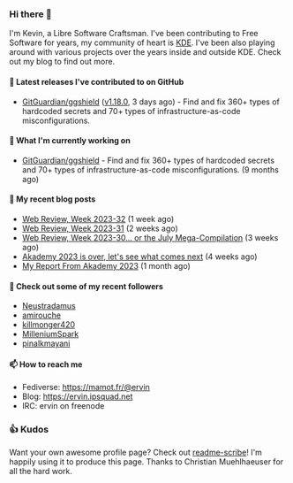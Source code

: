 ### Hi there 👋

I'm Kevin, a Libre Software Craftsman. I've been contributing to Free Software for years,
my community of heart is [KDE](https://kde.org). I've been also playing around with various
projects over the years inside and outside KDE. Check out my blog to find out more.

#### 🔭 Latest releases I've contributed to on GitHub

- [GitGuardian/ggshield](https://github.com/GitGuardian/ggshield) ([v1.18.0](https://github.com/GitGuardian/ggshield/releases/tag/v1.18.0), 3 days ago) - Find and fix 360&#43; types of hardcoded secrets and 70&#43; types of infrastructure-as-code misconfigurations.

#### 🌱 What I'm currently working on

- [GitGuardian/ggshield](https://github.com/GitGuardian/ggshield) - Find and fix 360&#43; types of hardcoded secrets and 70&#43; types of infrastructure-as-code misconfigurations. (9 months ago)

#### 📜 My recent blog posts

- [Web Review, Week 2023-32](https://ervin.ipsquad.net/blog/2023/08/11/web-review-week-2023-32/) (1 week ago)
- [Web Review, Week 2023-31](https://ervin.ipsquad.net/blog/2023/08/04/web-review-week-2023-31/) (2 weeks ago)
- [Web Review, Week 2023-30... or the July Mega-Compilation](https://ervin.ipsquad.net/blog/2023/07/28/web-review-week-2023-30/) (3 weeks ago)
- [Akademy 2023 is over, let&#39;s see what comes next](https://ervin.ipsquad.net/blog/2023/07/22/akademy-2023-is-over-lets-see-what-comes-next/) (4 weeks ago)
- [My Report From Akademy 2023](https://ervin.ipsquad.net/blog/2023/07/17/report-from-akademy-2023/) (1 month ago)

#### 👯 Check out some of my recent followers

- [Neustradamus](https://github.com/Neustradamus)
- [amirouche](https://github.com/amirouche)
- [killmonger420](https://github.com/killmonger420)
- [MilleniumSpark](https://github.com/MilleniumSpark)
- [pinalkmayani](https://github.com/pinalkmayani)

#### 📫 How to reach me

- Fediverse: https://mamot.fr/@ervin
- Blog: https://ervin.ipsquad.net
- IRC: ervin on freenode

### 👍 Kudos

Want your own awesome profile page? Check out [readme-scribe](https://github.com/muesli/readme-scribe)!
I'm happily using it to produce this page. Thanks to Christian Muehlhaeuser for all the hard work.

